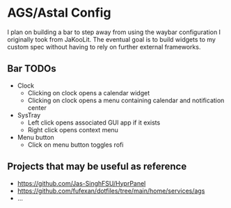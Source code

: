 # AGS/Astal Config

I plan on building a bar to step away from using the waybar configuration I originally took from JaKooLit.
The eventual goal is to build widgets to my custom spec without having to rely on further external frameworks.


## Bar TODOs

- Clock
  - Clicking on clock opens a calendar widget
  - Clicking on clock opens a menu containing calendar and notification center
- SysTray
  - Left click opens associated GUI app if it exists
  - Right click opens context menu
- Menu button
  - Click on menu button toggles rofi

## Projects that may be useful as reference

- https://github.com/Jas-SinghFSU/HyprPanel
- https://github.com/fufexan/dotfiles/tree/main/home/services/ags
- ...
